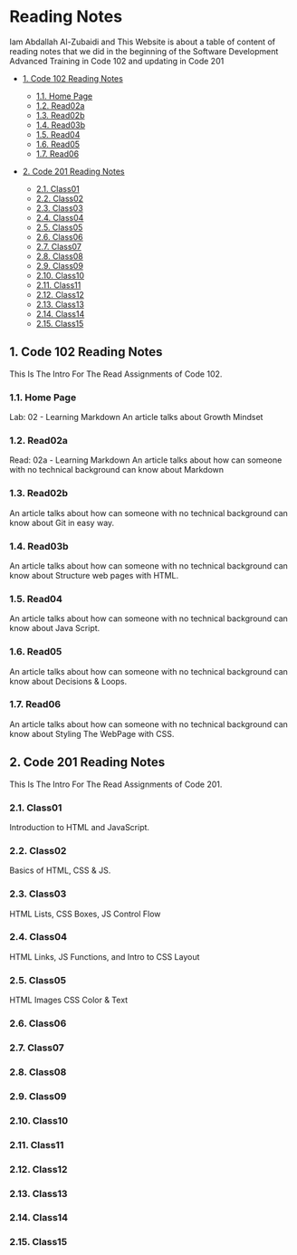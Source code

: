 # Reading Notes

Iam Abdallah Al-Zubaidi and This Website is about a table of content of reading notes that we did in the beginning of the Software Development Advanced Training in Code 102 and updating in Code 201

- [1. Code 102 Reading Notes](https://xbid.github.io/reading-notes/)
  - [1.1. Home Page](https://xbid.github.io/reading-notes/Code102/homepage)
  - [1.2. Read02a](https://xbid.github.io/reading-notes/Code102/Read02a)
  - [1.3. Read02b](https://xbid.github.io/reading-notes/Code102/Read02b)
  - [1.4. Read03b](https://xbid.github.io/reading-notes/Code102/Read03b)
  - [1.5. Read04](https://xbid.github.io/reading-notes/Code102/Read04)
  - [1.6. Read05](https://xbid.github.io/reading-notes/Code102/Read05)
  - [1.7. Read06](https://xbid.github.io/reading-notes/Code102/Read06)

- [2. Code 201 Reading Notes](https://xbid.github.io/reading-notes/)
  - [2.1. Class01](https://xbid.github.io/reading-notes/Code201/class-01)
  - [2.2. Class02](https://xbid.github.io/reading-notes/Code201/class-02)
  - [2.3. Class03](https://xbid.github.io/reading-notes/Code201/class-03)
  - [2.4. Class04](https://xbid.github.io/reading-notes/Code201/class-04)
  - [2.5. Class05](https://xbid.github.io/reading-notes/Code201/class-05)
  - [2.6. Class06](https://xbid.github.io/reading-notes/Code201/class-06)
  - [2.7. Class07](https://xbid.github.io/reading-notes/Code201/class-07)
  - [2.8. Class08](https://xbid.github.io/reading-notes/Code201/class-08)
  - [2.9. Class09](https://xbid.github.io/reading-notes/Code201/class-09)
  - [2.10. Class10](https://xbid.github.io/reading-notes/Code201/class-10)
  - [2.11. Class11](https://xbid.github.io/reading-notes/Code201/class-11)
  - [2.12. Class12](https://xbid.github.io/reading-notes/Code201/class-12)
  - [2.13. Class13](https://xbid.github.io/reading-notes/Code201/class-13)
  - [2.14. Class14](https://xbid.github.io/reading-notes/Code201/class-14)
  - [2.15. Class15](https://xbid.github.io/reading-notes/Code201/class-15)

## 1. Code 102 Reading Notes

This Is The Intro For The Read Assignments of Code 102.

### 1.1. Home Page

Lab: 02 - Learning Markdown
An article talks about Growth Mindset

### 1.2. Read02a

Read: 02a - Learning Markdown
An article talks about how can someone with no
technical background can know about Markdown

### 1.3. Read02b

An article talks about how can someone with no
technical background can know about Git in easy way.

### 1.4. Read03b

An article talks about how can someone with no
technical background can know about Structure web pages with HTML.

### 1.5. Read04

An article talks about how can someone with no
technical background can know about Java Script.

### 1.6. Read05

An article talks about how can someone with no
technical background can know about Decisions & Loops.

### 1.7. Read06

An article talks about how can someone with no
technical background can know about Styling The WebPage with CSS.

## 2. Code 201 Reading Notes

This Is The Intro For The Read Assignments of Code 201.

### 2.1. Class01

Introduction to HTML and JavaScript.

### 2.2. Class02

Basics of HTML, CSS & JS.

### 2.3. Class03

HTML Lists, CSS Boxes, JS Control Flow

### 2.4. Class04

HTML Links, JS Functions, and Intro to CSS Layout

### 2.5. Class05

HTML Images CSS Color & Text


### 2.6. Class06

### 2.7. Class07

### 2.8. Class08

### 2.9. Class09

### 2.10. Class10

### 2.11. Class11

### 2.12. Class12

### 2.13. Class13

### 2.14. Class14

### 2.15. Class15
